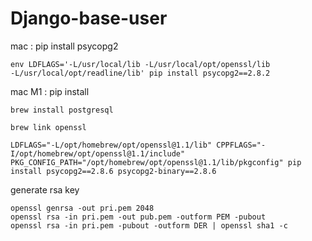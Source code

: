 # Django-base-user

mac : pip install psycopg2
```
env LDFLAGS='-L/usr/local/lib -L/usr/local/opt/openssl/lib
-L/usr/local/opt/readline/lib' pip install psycopg2==2.8.2
```

mac M1 : pip install 
```
brew install postgresql

brew link openssl

LDFLAGS="-L/opt/homebrew/opt/openssl@1.1/lib" CPPFLAGS="-I/opt/homebrew/opt/openssl@1.1/include" PKG_CONFIG_PATH="/opt/homebrew/opt/openssl@1.1/lib/pkgconfig" pip install psycopg2==2.8.6 psycopg2-binary==2.8.6
```

generate rsa key
```
openssl genrsa -out pri.pem 2048
openssl rsa -in pri.pem -out pub.pem -outform PEM -pubout
openssl rsa -in pri.pem -pubout -outform DER | openssl sha1 -c
```